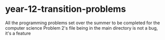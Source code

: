 # year-12-transition-problems
All the programming problems set over the summer to be completed for the computer science
Problem 2's file being in the main directory is not a bug, it's a feature
